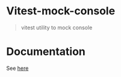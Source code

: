 # Vitest-mock-console

> vitest utility to mock console

# Documentation

See [here](https://savage181855.github.io/savage-libs/vitest-mock-console/modules)